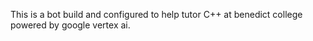 This is a bot build and configured to help tutor C++ at benedict college powered by google vertex ai.
